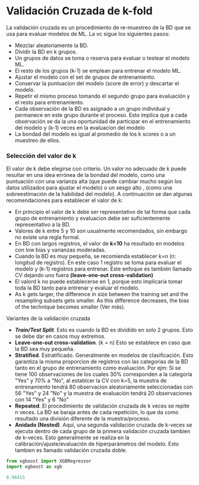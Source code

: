 # Validación Cruzada de k-fold
La validación cruzada es un procedimiento de re-muestreo de la BD que se usa para evaluar modelos de ML. La vc sigue los siguientes pasos:
- Mezclar aleatoriamente la BD.
- Dividir la BD en k grupos.
- Un grupos de datos se toma o reserva para evaluar o testear el modelo ML.
- El resto de los grupos (k-1) se emplean para entrenar el modelo ML.
- Ajustar el modelo con el set de grupos de entrenamiento.
- Conservar la puntuacion del modelo (score de error) y descartar el modelo.
- Repetir el mismo proceso tomando el segundo grupo para evaluación y el resto para entrenamiento.
- Cada observación de la BD es asignado a un grupo individual y permanece en este grupo durante el proceso. Esto implica que a cada 
observación se da la una oportunidad de participar en el entrenamiento del modelo y (k-1) veces en la evaluacion del modelo
- La bondad del modelo es igual al promedio de los k scores o a un muestreo de ellos.

### Selección del valor de k
El valor de k debe elegirse con criterio. Un valor no adecuado de k puede resultar en una idea errónea de la bondad del modelo, como una puntuación con una varianza alta (que puede cambiar mucho según los datos utilizados para ajustar el modelo) o un sesgo alto , (como una sobreestimación de la habilidad del modelo). A continuación se dan algunas recomendaciones para establecer el valor de k:

- En principio el valor de k debe ser representativo de tal forma que cada grupo de entrenamiento y evaluacion debe ser suficientemente representativo a la BD.
- Valores de k entre 5 y 10 son usualmente recomendados, sin embargo no existe una regla formal.
- En BD con largos registros, el valor de **k=10** ha resultado en modelos con low bias y varianzas moderadas.
- Cuando la BD es muy pequeña, se recomienda establecer k=n (n: longitud de registro). En este caso 1 registro se toma para evaluar el modelo y (k-1) registros para entrenar. Este enfoque es también llamado CV dejando uno fuera **(leave-one-out cross-validation)**
- El valord k no puede establecerse en 1, porque esto implicaría tomar toda la BD tanto para entrenar y evaluar el modelo.
- As k gets larger, the difference in size between the training set and the resampling subsets gets smaller. As this difference decreases, the bias of the technique becomes smaller (Ver más).

Variantes de la validación cruzada
- ***Train/Test Split***. Esto es cuando la BD es dividido en solo 2 grupos. Esto se debe dar en casos muy extremos. 
- **Leave-one-out cross-validation**. (k = n) Esto se establece en caso que la BD sea muy pequeña.
- **Stratified**. Estratificado. Generalmente en modelos de clasificación. Esto garantiza la misma proporcion de registros con las categorias de la BD tanto en el grupo de entrenamiento como evaluación. Por ejm: Si se tiene 100 observaciones de los cuales 30% corresponden a la categoría "Yes" y 70% a "No", al establcer la CV con k=5, la muestra de entrenamiento tendrá 80 observacion aleatoriamente seleccionadas con 56 "Yes" y 24 "No" y la muestra de evaluación tendrá 20 observaciones con 14 "Yes" y 6 "No"
- **Repeated**. El procedimiento de validación cruzada de k veces se repite n veces. La BD se baraja antes de cada repetición, lo que da como resultado una división diferente de la muestra/proceso.
- **Anidado (Nested)**. Aquí, una segunda validación cruzada de k-veces se ejecuta dentro de cada grupo de la primera validación cruzada tambien de k-veces. Esto generalmente se realiza en la calibración/ajuste/evaluación de hiperparámetros del modelo. Esto tambien es llamado validación cruzada doble.  



```python
from xgboost import XGBRegressor
import xgboost as xgb
```

```python
0.98415
```


